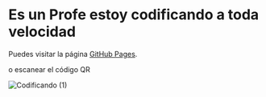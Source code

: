 # Es un Profe estoy codificando a toda velocidad 
 
Puedes visitar la página [GitHub Pages](https://elif-cotton.github.io/Codificando/).

o escanear el código QR

![Codificando (1)](https://github.com/user-attachments/assets/26bea4c9-77a5-4be4-bd46-915d3f2907a5)

